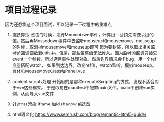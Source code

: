 # 项目过程记录
因为还想拿这个项目面试，所以记录一下过程中的重难点

1. 拖拽算法
点击的时候，进行Mousedown事件，计算出一些预先需要求出的值。然后再Mousedown事件中去监听mouseup和mousemove，mouseup的时候，取消掉mousemove和mouseup即可
因为要封装，所以取出相关监听的回调函数到utils中。但是，那些距离值无法传入。因为监听的回调只接受event一个参数。所以选用事件处理对象。然后边界情况会卡bug，用一个ref变量搭配watch， 如果到达边界，改变ref值，watch监听，模拟mouseup。
具体见MouseMoveClass和Panel.vue

2. content scripts处理
开始用的是那种executeScripting的方式，发现不适合对于vue这些框架。
于是改用在manifest中配置main文件。main中创建vue实例，从而导入vue文件

3. 针对css污染
iframe
加id
shadow
的选型

4. html语义化
https://www.semrush.com/blog/semantic-html5-guide/